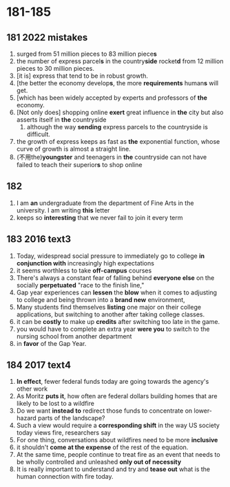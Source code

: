 # 181-185

## 181 2022 mistakes

1. surged from 51 million pieces to 83 million piece**s**
2. the number of express parcel**s** in the country**side** rocket**d** from 12 million pieces to 30 million pieces.
3. [it is] express that tend to be in robust growth.
4. [the better the economy develop**s**, the more **requirements** human**s** will get.
5. [which has been widely accepted by experts and professors of **the** economy.
6. [Not only does] shopping online **exert** great influence in **the** city but also asserts itself in **the** countryside
   1. although the way **sending** express parcels to the countryside is difficult.
7. the growth of express keeps as fast as **the** exponential function, whose curve of growth is almost a straight line.
8. (不用the)**youngster** and teenagers in **the** countryside can not have failed to teach their superior**s** to shop online

## 182

1. I am **an** undergraduate from the department of Fine Arts in the university. I am writing **this** letter
2. keeps so **interesting** that we never fail to join it every term

## 183 2016 text3

1. Today, widespread social pressure to immediately go to college **in conjunction with** increasingly high expectations
2. it seems worthless to take **off-campus** courses
3. There's always a constant fear of falling behind **everyone else** on the socially **perpetuated** "race to the finish line,"
4. Gap year experiences can **lessen** the **blow** when it comes to adjusting to college and being thrown into a **brand new** environment,
5. Many students find themselves **listing** one major on their college applications, but switching to another after taking college classes.
6. it can be **costly** to make up **credits** after switching too late in the game.
7. you would have to complete an extra year **were you** to switch to the nursing school from another department
8. in **favor** of the Gap Year.

## 184 2017 text4

1. **In effect**, fewer federal funds today are going towards the agency's other work
2. As Moritz **puts it**, how often are federal dollars building homes that are likely to be lost to a wildfire
3. Do we want **instead to** redirect those funds to concentrate on lower-hazard parts of the landscape?
4. Such a view would require a **corresponding shift** in the way US society today views fire, researchers say
5. For one thing, conversations about wildfires need to be more **inclusive**
6. it shouldn't **come at the expense** of the rest of the equation.
7. At the same time, people continue to treat fire as an event that needs to be wholly controlled and unleashed **only out of necessity**
8. It is really important to understand and try and **tease out** what is the human connection with fire today.
